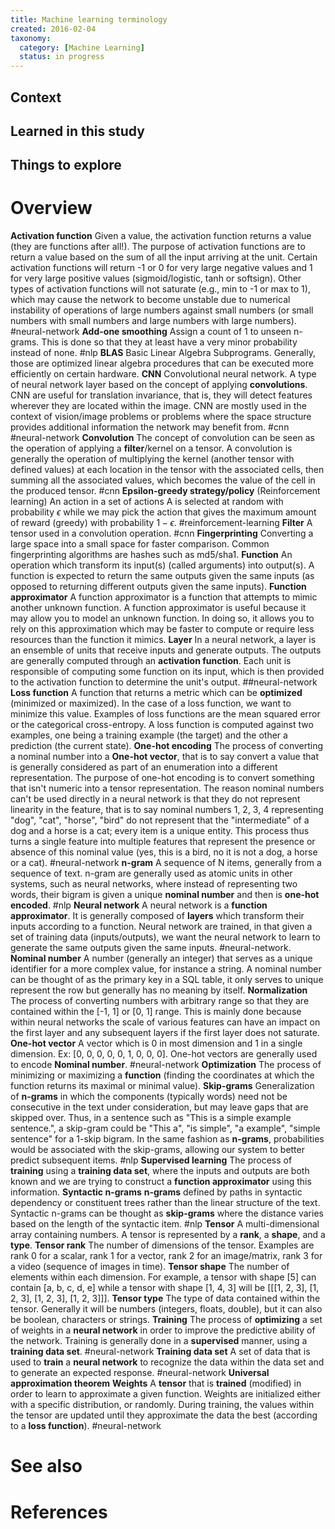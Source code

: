 ```yaml
---
title: Machine learning terminology
created: 2016-02-04
taxonomy:
  category: [Machine Learning]
  status: in progress
---
```


## Context

## Learned in this study

## Things to explore

# Overview
**Activation function** Given a value, the activation function returns a value (they are functions after all!). The purpose of activation functions are to return a value based on the sum of all the input arriving at the unit. Certain activation functions will return -1 or 0 for very large negative values and 1 for very large positive values (sigmoid/logistic, tanh or softsign). Other types of activation functions will not saturate (e.g., min to -1 or max to 1), which may cause the network to become unstable due to numerical instability of operations of large numbers against small numbers (or small numbers with small numbers and large numbers with large numbers). #neural-network
**Add-one smoothing** Assign a count of 1 to unseen n-grams. This is done so that they at least have a very minor probability instead of none. #nlp
**BLAS** Basic Linear Algebra Subprograms. Generally, those are optimized linear algebra procedures that can be executed more efficiently on certain hardware.
**CNN** Convolutional neural network. A type of neural network layer based on the concept of applying **convolutions**. CNN are useful for translation invariance, that is, they will detect features wherever they are located within the image. CNN are mostly used in the context of vision/image problems or problems where the space structure provides additional information the network may benefit from. #cnn #neural-network
**Convolution** The concept of convolution can be seen as the operation of applying a **filter**/kernel on a tensor. A convolution is generally the operation of multiplying the kernel (another tensor with defined values) at each location in the tensor with the associated cells, then summing all the associated values, which becomes the value of the cell in the produced tensor. #cnn
**Epsilon-greedy strategy/policy** (Reinforcement learning) An action in a set of actions A is selected at random with probability $\epsilon$ while we may pick the action that gives the maximum amount of reward (greedy) with probability $1 - \epsilon$. #reinforcement-learning
**Filter** A tensor used in a convolution operation. #cnn
**Fingerprinting** Converting a large space into a small space for faster comparison. Common fingerprinting algorithms are hashes such as md5/sha1.
**Function** An operation which transform its input(s) (called arguments) into output(s). A function is expected to return the same outputs given the same inputs (as opposed to returning different outputs given the same inputs).
**Function approximator** A function approximator is a function that attempts to mimic another unknown function. A function approximator is useful because it may allow you to model an unknown function. In doing so, it allows you to rely on this approximation which may be faster to compute or require less resources than the function it mimics.
**Layer** In a neural network, a layer is an ensemble of units that receive inputs and generate outputs. The outputs are generally computed through an **activation function**. Each unit is responsible of computing some function on its input, which is then provided to the activation function to determine the unit's output. ##neural-network
**Loss function** A function that returns a metric which can be **optimized** (minimized or maximized). In the case of a loss function, we want to minimize this value. Examples of loss functions are the mean squared error or the categorical cross-entropy. A loss function is computed against two examples, one being a training example (the target) and the other a prediction (the current state).
**One-hot encoding** The process of converting a nominal number into a **One-hot vector**, that is to say convert a value that is generally considered as part of an enumeration into a different representation. The purpose of one-hot encoding is to convert something that isn't numeric into a tensor representation. The reason nominal numbers can't be used directly in a neural network is that they do not represent linearity in the feature, that is to say nominal numbers 1, 2, 3, 4 representing "dog", "cat", "horse", "bird" do not represent that the "intermediate" of a dog and a horse is a cat; every item is a unique entity. This process thus turns a single feature into multiple features that represent the presence or absence of this nominal value (yes, this is a bird, no it is not a dog, a horse or a cat). #neural-network
**n-gram** A sequence of N items, generally from a sequence of text. n-gram are generally used as atomic units in other systems, such as neural networks, where instead of representing two words, their bigram is given a unique **nominal number** and then is **one-hot encoded**. #nlp
**Neural network** A neural network is a **function approximator**. It is generally composed of **layers** which transform their inputs according to a function. Neural network are trained, in that given a set of training data (inputs/outputs), we want the neural network to learn to generate the same outputs given the same inputs. #neural-network.
**Nominal number** A number (generally an integer) that serves as a unique identifier for a more complex value, for instance a string. A nominal number can be thought of as the primary key in a SQL table, it only serves to unique represent the row but generally has no meaning by itself.
**Normalization** The process of converting numbers with arbitrary range so that they are contained within the [-1, 1] or [0, 1] range. This is mainly done because within neural networks the scale of various features can have an impact on the first layer and any subsequent layers if the first layer does not saturate.
**One-hot vector** A vector which is 0 in most dimension and 1 in a single dimension. Ex: [0, 0, 0, 0, 0, 1, 0, 0, 0]. One-hot vectors are generally used to encode **Nominal number**. #neural-network
**Optimization** The process of minimizing or maximizing a **function** (finding the coordinates at which the function returns its maximal or minimal value).
**Skip-grams** Generalization of **n-grams** in which the components (typically words) need not be consecutive in the text under consideration, but may leave gaps that are skipped over. Thus, in a sentence such as "This is a simple example sentence.", a skip-gram could be "This a", "is simple", "a example", "simple sentence" for a 1-skip bigram. In the same fashion as **n-grams**, probabilities would be associated with the skip-grams, allowing our system to better predict subsequent items. #nlp
**Supervised learning** The process of **training** using a **training data set**, where the inputs and outputs are both known and we are trying to construct a **function approximator** using this information.
**Syntactic n-grams** **n-grams** defined by paths in syntactic dependency or constituent trees rather than the linear structure of the text. Syntactic n-grams can be thought as **skip-grams** where the distance varies based on the length of the syntactic item. #nlp
**Tensor** A multi-dimensional array containing numbers. A tensor is represented by a **rank**, a **shape**, and a **type**.
**Tensor rank** The number of dimensions of the tensor. Examples are rank 0 for a scalar, rank 1 for a vector, rank 2 for an image/matrix, rank 3 for a video (sequence of images in time).
**Tensor shape** The number of elements within each dimension. For example, a tensor with shape [5] can contain [a, b, c, d, e] while a tensor with shape [1, 4, 3] will be [[[1, 2, 3], [1, 2, 3], [1, 2, 3], [1, 2, 3]]].
**Tensor type** The type of data contained within the tensor. Generally it will be numbers (integers, floats, double), but it can also be boolean, characters or strings.
**Training** The process of **optimizing** a set of weights in a **neural network** in order to improve the predictive ability of the network. Training is generally done in a **supervised** manner, using a **training data set**. #neural-network
**Training data set** A set of data that is used to **train** a **neural network** to recognize the data within the data set and to generate an expected response. #neural-network
**Universal approximation theorem** <tbc></tbc>
**Weights** A **tensor** that is **trained** (modified) in order to learn to approximate a given function. Weights are initialized either with a specific distribution, or randomly. During training, the values within the tensor are updated until they approximate the data the best (according to a **loss function**). #neural-network

# See also

# References
